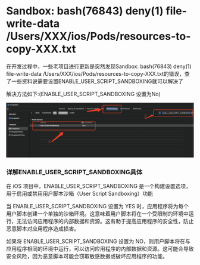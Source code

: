 
# Sandbox: bash(76843) deny(1) file-write-data /Users/XXX/ios/Pods/resources-to-copy-XXX.txt

在开发过程中，一些老项目进行更新是突然发现Sandbox: bash(76843) deny(1) file-write-data /Users/XXX/ios/Pods/resources-to-copy-XXX.txt的错误，查了一些资料说需要设置ENABLE_USER_SCRIPT_SANDBOXING就可以解决了


解决方法如下:(ENABLE_USER_SCRIPT_SANDBOXING 设置为No)

![ios setting](../source/202405108773201.jpg)




### 详解ENABLE_USER_SCRIPT_SANDBOXING具体

在 iOS 项目中，ENABLE_USER_SCRIPT_SANDBOXING 是一个构建设置选项，用于启用或禁用用户脚本沙箱（User Script Sandboxing）功能

当 ENABLE_USER_SCRIPT_SANDBOXING 设置为 YES 时，应用程序将为每个用户脚本创建一个单独的沙箱环境。这意味着用户脚本将在一个受限制的环境中运行，无法访问应用程序的内部数据和资源。这有助于提高应用程序的安全性，防止恶意脚本对应用程序造成损害。

如果将 ENABLE_USER_SCRIPT_SANDBOXING 设置为 NO，则用户脚本将在与应用程序相同的环境中运行，可以访问应用程序的内部数据和资源。这可能会导致安全风险，因为恶意脚本可能会窃取敏感数据或破坏应用程序的功能。